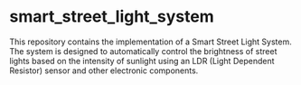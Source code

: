 # smart_street_light_system
This repository contains the implementation of a Smart Street Light System. The system is designed to automatically control the brightness of street lights based on the intensity of sunlight using an LDR (Light Dependent Resistor) sensor and other electronic components.
